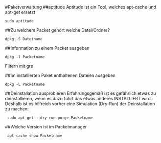 #Paketverwaltung
##aptitude
Aptitude ist ein Tool, welches apt-cache und apt-get ersetzt

    sudo aptitude
  
##Zu welchem Packet gehört welche Datei/Ordner?

    dpkg -S Dateiname

##Information zu einem Packet ausgeben

    dpkg -l Packetname
    
Filtern mit gre

##Im installierten Paket enthaltenen Dateien ausgeben

    dpkg -L Packetname

##Deinstallation ausprobieren
Erfahrungsgemäß ist es gefährlich etwas zu deinstallieren, wenn es dazu führt das etwas anderes INSTALLIERT wird.
Deshalb ist es hilfreich vorher eine Simulation (Dry-Run) der Deinstallation zu machen:

     sudo apt-get --dry-run purge Packetname

##Welche Version ist im Packetmanager    
    
     apt-cache show Packetname
